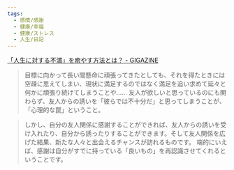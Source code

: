 ```yaml
---
tags:
  - 感情/感謝
  - 健康/幸福
  - 健康/ストレス
  - 人生/日記
---
```

[「人生に対する不満」を癒やす方法とは？ - GIGAZINE](https://gigazine.net/news/20191209-antidote-to-dissatisfaction/)
>目標に向かって長い間懸命に頑張ってきたとしても、それを得たときには空疎に思えてしまい、現状に満足するのではなく満足を追い求めて延々と何かに頑張り続けてしまうことや……
>友人が欲しいと思っているのにも関わらず、友人からの誘いを「彼らでは不十分だ」と思ってしまうことが、「心理的な罠」ということ。

>しかし、自分の友人関係に感謝することができれば、友人からの誘いを受け入れたり、自分から誘ったりすることができます。そして友人関係を広げた結果、新たな人々と出会えるチャンスが訪れるものです。
>端的にいえば、感謝は自分がすでに持っている「良いもの」を再認識させてくれるということです。

